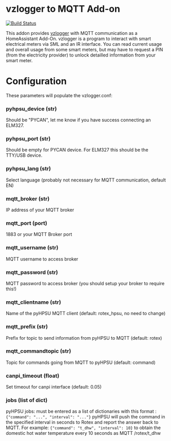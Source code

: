 # vzlogger to MQTT Add-on
[![Build Status](https://travis-ci.com/m-reuter/ha-addons.svg?branch=master)](https://travis-ci.com/m-reuter/ha-addons)


This addon provides [vzlogger](https://github.com/volkszaehler/vzlogger) with MQTT 
communication as a HomeAssistant Add-On.
vzlogger is a program to interact with smart electrical meters via SML and an IR interface. 
You can read current usage and overall usage from some smart meters, but may have to 
request a PIN (from the electricity provider) to unlock detailled information from your
smart meter. 


# Configuration

These parameters will populate the vzlogger.conf:

### pyhpsu_device (str)

Should be "PYCAN", let me know if you have success connecting an ELM327.

### pyhpsu_port (str)

Should be empty for PYCAN device. For ELM327 this should be the TTY/USB device. 

### pyhpsu_lang (str)

Select language (probably not necessary for MQTT communication, default EN)

### mqtt_broker (str)

IP address of your MQTT broker

### mqtt_port (port)

1883 or your MQTT Broker port

### mqtt_username (str)

MQTT username to access broker

### mqtt_password (str)

MQTT password to access broker (you should setup your broker to require this!)

### mqtt_clientname (str)

Name of the pyHPSU MQTT client (default: rotex_hpsu, no need to change)

### mqtt_prefix (str)

Prefix for topic to send information from pyHPSU to MQTT (default: rotex)

### mqtt_commandtopic (str)

Topic for commands going from MQTT to pyHPSU (default: command)

### canpi_timeout (float)

Set timeout for canpi interface (default: 0.05)

### jobs (list of dict)

pyHPSU jobs: must be entered as a list of dictionaries with this format : `{"command": "...", "interval": "..."}`
pyHPSU will push the command in the specified interval in seconds to Rotex and report the answer back to MQTT.
For example: 
`{"command": "t_dhw", "interval": 10}`
to obtain the domestic hot water temperature every 10 seconds as MQTT /rotex/t_dhw


